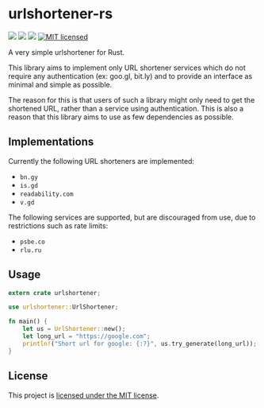 # urlshortener-rs
[![](https://meritbadge.herokuapp.com/urlshortener)](https://crates.io/crates/urlshortener) [![](https://travis-ci.org/vityafx/urlshortener-rs.svg?branch=master)](https://travis-ci.org/vityafx/urlshortener-rs) [![](https://img.shields.io/badge/docs-online-2020ff.svg)](https://vityafx.github.io/urlshortener-rs/master/urlshortener/)
[![MIT licensed](https://img.shields.io/badge/license-MIT-blue.svg)](./LICENSE)


A very simple urlshortener for Rust.

This library aims to implement only URL shortener services which do not
require any authentication (ex: goo.gl, bit.ly) and to provide an interface as
minimal and simple as possible.

The reason for this is that users of such a library might only need to get the
shortened URL, rather than a service using authentication. This is also a reason
that this library aims to use as few dependencies as possible.


## Implementations

Currently the following URL shorteners are implemented:

- `bn.gy`
- `is.gd`
- `readability.com`
- `v.gd`

The following services are supported, but are discouraged from use, due to
restrictions such as rate limits:

- `psbe.co`
- `rlu.ru`


## Usage

```rust
extern crate urlshortener;

use urlshortener::UrlShortener;

fn main() {
    let us = UrlShortener::new();
    let long_url = "https://google.com";
    println!("Short url for google: {:?}", us.try_generate(long_url));
}
```


## License

This project is [licensed under the MIT license](https://github.com/vityafx/urlshortener-rs/blob/master/LICENSE).
